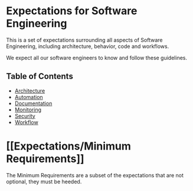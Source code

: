 # Expectations for Software Engineering

This is a set of expectations surrounding all aspects of Software Engineering,
including architecture, behavior, code and workflows.

We expect all our software engineers to know and follow these guidelines.

## Table of Contents

  - [Architecture](architecture.md)
  - [Automation](automation.md)
  - [Documentation](documentation.md)
  - [Monitoring](monitoring.md)
  - [Security](security.md)
  - [Workflow](workflow.md)

# [[Expectations/Minimum Requirements]]

The Minimum Requirements are a subset of the expectations that are not optional,
they must be heeded.
